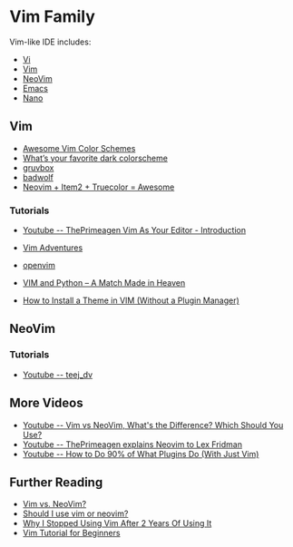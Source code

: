 Vim Family
==========

Vim-like IDE includes:

* [Vi](https://en.wikipedia.org/wiki/Vi_(text_editor))
* [Vim](https://www.vim.org/)
* [NeoVim](https://neovim.io/)
* [Emacs](https://www.gnu.org/software/emacs/)
* [Nano](https://www.nano-editor.org/)



Vim
------

* [Awesome Vim Color Schemes](https://github.com/rafi/awesome-vim-colorschemes)
* [What’s your favorite dark colorscheme](https://www.reddit.com/r/vim/comments/g3b8su/whats_your_favorite_dark_colorscheme/)
* [gruvbox](https://github.com/morhetz/gruvbox)
* [badwolf](https://github.com/sjl/badwolf)
* [Neovim + Item2 + Truecolor = Awesome](https://medium.com/@ericclifford/neovim-item2-truecolor-awesome-70b975516849)

### Tutorials

* [Youtube -- ThePrimeagen Vim As Your Editor - Introduction](https://www.youtube.com/watch?v=X6AR2RMB5tE&list=PLm323Lc7iSW_wuxqmKx_xxNtJC_hJbQ7R)

* [Vim Adventures](https://vim-adventures.com/)
* [openvim](https://openvim.com/)
* [VIM and Python – A Match Made in Heaven](https://realpython.com/vim-and-python-a-match-made-in-heaven/)
* [How to Install a Theme in VIM (Without a Plugin Manager)](https://www.youtube.com/watch?v=HmSJ2BxDvwU)

NeoVim
------

### Tutorials

* [Youtube -- teej_dv](https://www.youtube.com/@teej_dv)



More Videos
-----------


* [Youtube -- Vim vs NeoVim, What's the Difference? Which Should You Use?](https://www.youtube.com/watch?v=R8tI4gpzkE4)
* [Youtube -- ThePrimeagen explains Neovim to Lex Fridman](https://www.youtube.com/watch?v=PkbjvbjLAug)
* [Youtube -- How to Do 90% of What Plugins Do (With Just Vim)](https://www.youtube.com/watch?v=XA2WjJbmmoM)


Further Reading
---------------

* [Vim vs. NeoVim?](https://www.reddit.com/r/vim/comments/pzo6tg/vim_vs_neovim/)
* [Should I use vim or neovim?](https://www.reddit.com/r/vim/comments/opvv66/should_i_use_vim_or_neovim/)
* [Why I Stopped Using Vim After 2 Years Of Using It](https://www.youtube.com/watch?v=JZMcjGxJ8Qw&t=32s)
* [Vim Tutorial for Beginners](https://www.youtube.com/watch?v=RZ4p-saaQkc)